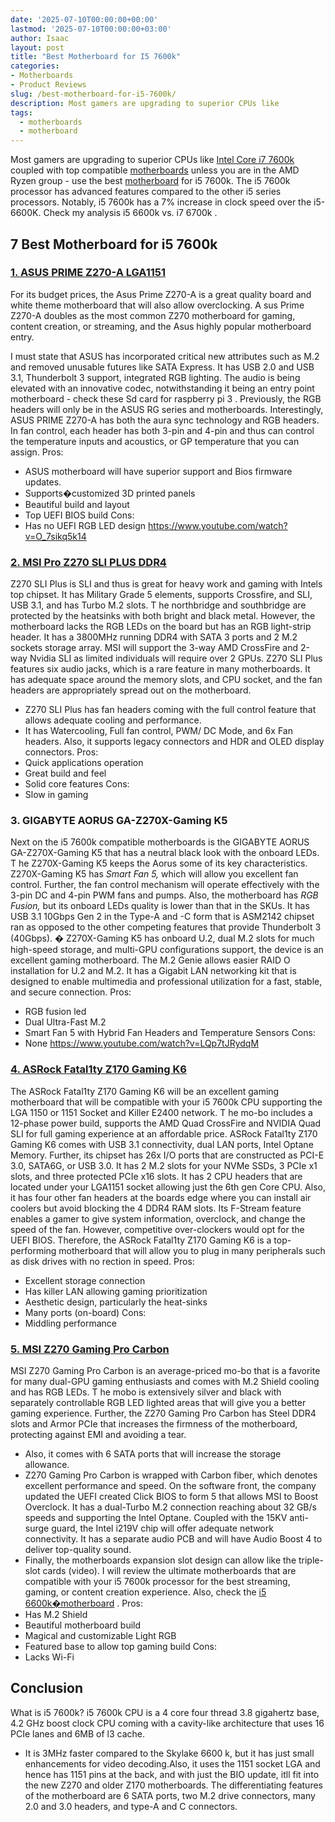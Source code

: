 ```yaml
---
date: '2025-07-10T00:00:00+00:00'
lastmod: '2025-07-10T00:00:00+03:00'
author: Isaac
layout: post
title: "Best Motherboard for I5 7600k"
categories:
- Motherboards
- Product Reviews
slug: /best-motherboard-for-i5-7600k/
description: Most gamers are upgrading to superior CPUs like
tags: 
  - motherboards
  - motherboard
---
```

Most gamers are upgrading to superior CPUs like
[Intel Core i7 7600k](https://www.intel.com/content/www/us/en/products/processors/core/i5-processors/i5-7600k.html)
coupled with top compatible [motherboards](/posts/best-motherboard-for-gaming/) unless you are in the AMD Ryzen group - use the
best [motherboard](/posts/best-motherboard-for-i5-6600k/) for i5 7600k.
The i5 7600k processor has advanced features compared to the other i5 series processors.
Notably, i5 7600k has a 7% increase in clock speed over the i5-6600K. Check my analysis
i5 6600k vs. i7 6700k
.
## 7 Best Motherboard for i5 7600k
### [1. ASUS PRIME Z270-A LGA1151](https://www.amazon.com/dp/B01NGTYV2Q/?tag=p-policy-20)
For its budget prices, the Asus Prime Z270-A is a great quality board and white theme motherboard that will also allow overclocking.
A
sus Prime Z270-A doubles as the most common Z270 motherboard for gaming, content creation, or streaming, and the Asus highly popular motherboard entry.

I must state that ASUS has incorporated critical new attributes such as M.2 and removed unusable futures like SATA Express. It has USB 2.0 and USB 3.1, Thunderbolt 3 support, integrated RGB lighting.
The audio is being elevated with an innovative codec, notwithstanding it being an entry point motherboard - check these
Sd card for raspberry pi 3
.
Previously, the RGB headers will only be in the ASUS RG series and motherboards.
Interestingly, ASUS PRIME Z270-A has both the aura sync technology and RGB headers.
In fan control, each header has both 3-pin and 4-pin and thus can control the temperature inputs and acoustics, or GP temperature that you can assign.
Pros:
- ASUS motherboard will have superior support and Bios firmware updates.
- Supports�customized 3D printed panels
- Beautiful build and layout
- Top UEFI BIOS build
Cons:
- Has no UEFI RGB LED design
https://www.youtube.com/watch?v=O_7sikq5k14
### [2. MSI Pro Z270 SLI PLUS DDR4](https://www.amazon.com/dp/B01MR32I8L/?tag=p-policy-20)
Z270 SLI Plus is SLI and thus is great for heavy work and gaming with Intels top chipset. It has Military Grade 5 elements, supports Crossfire, and SLI, USB 3.1, and has Turbo M.2 slots.
T
he northbridge and southbridge are protected by the heatsinks with both bright and black metal.
However, the motherboard lacks the RGB LEDs on the board but has an RGB light-strip header. It has a 3800MHz running DDR4 with SATA 3 ports and 2 M.2 sockets storage array.
MSI will support the 3-way AMD CrossFire and 2-way Nvidia SLI as limited individuals will require over 2 GPUs.
Z270 SLI Plus features six audio jacks, which is a rare feature in many motherboards.
It has adequate space around the memory slots, and CPU socket, and the fan headers are appropriately spread out on the motherboard.
- Z270 SLI Plus has fan headers coming with the full control feature that allows adequate cooling and performance.
- It has Watercooling, Full fan control, PWM/ DC Mode, and 6x Fan headers. Also, it supports legacy connectors and HDR and OLED display connectors.
Pros:
- Quick applications operation
- Great build and feel
- Solid core features
Cons:
- Slow in gaming
### **3. GIGABYTE AORUS GA-Z270X-Gaming K5**
Next on the i5 7600k compatible motherboards is the GIGABYTE AORUS GA-Z270X-Gaming K5 that has a neutral black look with the onboard LEDs.
T
he Z270X-Gaming K5 keeps the Aorus some of its key characteristics. Z270X-Gaming K5 has
*Smart Fan 5,*
which will allow you excellent fan control.
Further, the fan control mechanism will operate effectively with the 3-pin DC and 4-pin PWM fans and pumps.
Also, the motherboard has
*RGB Fusion,*
but its onboard LEDs quality is lower than that in the SKUs.
It has USB 3.1 10Gbps Gen 2 in the Type-A and -C form that is ASM2142 chipset ran as opposed to the other competing features that provide Thunderbolt 3 (40Gbps).
**�**
Z270X-Gaming K5 has onboard U.2, dual M.2 slots for much high-speed storage, and multi-GPU configurations support, the device is an excellent gaming motherboard.
The M.2 Genie allows easier RAID O installation for U.2 and M.2.
It has a Gigabit LAN networking kit that is designed to enable multimedia and professional utilization for a fast, stable, and secure connection.
Pros:
- RGB fusion led
- Dual Ultra-Fast M.2
- Smart Fan 5 with Hybrid Fan Headers and Temperature Sensors
Cons:
- None
https://www.youtube.com/watch?v=LQp7tJRydqM
### [4. ASRock Fatal1ty Z170 Gaming K6](https://www.amazon.com/dp/B013M795RG/?tag=p-policy-20)
The ASRock Fatal1ty Z170 Gaming K6 will be an excellent gaming motherboard that will be compatible with your i5 7600k CPU supporting the LGA 1150 or 1151 Socket and Killer E2400 network.
T
he mo-bo includes a 12-phase power build, supports the AMD Quad CrossFire and NVIDIA Quad SLI for full gaming experience at an affordable price.
ASRock Fatal1ty Z170 Gaming K6 comes with USB 3.1 connectivity, dual LAN ports, Intel Optane Memory.
Further, its chipset has 26x I/O ports that are constructed as PCI-E 3.0, SATA6G, or USB 3.0. It has 2 M.2 slots for your NVMe SSDs, 3 PCIe x1 slots, and three protected PCIe x16 slots.
It has 2 CPU headers that are located under your LGA1151 socket allowing just the 6th gen Core CPU. Also, it has four other fan headers at the boards edge where you can install air coolers but avoid blocking the 4 DDR4 RAM slots.
Its F-Stream feature enables a gamer to give system information, overclock, and change the speed of the fan. However, competitive over-clockers would opt for the UEFI BIOS.
Therefore, the ASRock Fatal1ty Z170 Gaming K6 is a top-performing motherboard that will allow you to plug in many peripherals such as disk drives with no rection in speed.
Pros:
- Excellent storage connection
- Has killer LAN allowing gaming prioritization
- Aesthetic design, particularly the heat-sinks
- Many ports (on-board)
Cons:
- Middling performance
### [5. MSI Z270 Gaming Pro Carbon](https://www.amazon.com/dp/B01MY58BS3/?tag=p-policy-20)
MSI Z270 Gaming Pro Carbon is an average-priced mo-bo that is a favorite for many dual-GPU gaming enthusiasts and comes with M.2 Shield cooling and has RGB LEDs.
T
he mobo is extensively silver and black with separately controllable RGB LED lighted areas that will give you a better gaming experience.
Further, the Z270 Gaming Pro Carbon has Steel DDR4 slots and Armor PCIe that increases the firmness of the motherboard, protecting against EMI and avoiding a tear.
- Also, it comes with 6 SATA ports that will increase the storage allowance.
- Z270 Gaming Pro Carbon is wrapped with Carbon fiber, which denotes excellent performance and speed.
On the software front, the company updated the UEFI created Click BIOS to form 5 that allows MSI to Boost Overclock.
It has a dual-Turbo M.2 connection reaching about 32 GB/s speeds and supporting the Intel Optane.
Coupled with the 15KV anti-surge guard, the Intel i219V chip will offer adequate network connectivity. It has a separate audio PCB and will have Audio Boost 4 to deliver top-quality sound.
- Finally, the motherboards expansion slot design can allow like the triple-slot cards (video).
I will review the ultimate motherboards that are compatible with your i5 7600k processor for the best streaming, gaming, or content creation experience. Also, check the
[i5 6600k�motherboard](https://pestpolicy.com/best-motherboard-for-i5-6600k/)
.
Pros:
- Has M.2 Shield
- Beautiful motherboard build
- Magical and customizable Light RGB
- Featured base to allow top gaming build
Cons:
- Lacks Wi-Fi
## Conclusion
What is i5 7600k? i5 7600k CPU is a 4 core four thread 3.8 gigahertz base, 4.2 GHz boost clock CPU coming with a cavity-like architecture that uses 16 PCIe lanes and 6MB of l3 cache.
- It is 3MHz faster compared to the Skylake 6600 k, but it has just small enhancements for video decoding.Also, it uses the 1151 socket LGA and hence has 1151 pins at the back, and with just the BIO update, itll fit into the new Z270 and older Z170 motherboards.
The differentiating features of the motherboard are 6 SATA ports, two M.2 drive connectors, many 2.0 and 3.0 headers, and type-A and C connectors.

